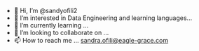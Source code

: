 - 👋 Hi, I’m @sandyofili2
- 👀 I’m interested in Data Engineering and learning languages...
- 🌱 I’m currently learning ...
- 💞️ I’m looking to collaborate on ...
- 📫 How to reach me ... sandra.ofili@eagle-grace.com

<!---
sandyofili2/sandyofili2 is a ✨ special ✨ repository because its `README.md` (this file) appears on your GitHub profile.
You can click the Preview link to take a look at your changes.
--->
